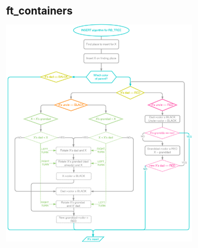 # ft_containers
![Image alt](https://github.com/0LinaSt0/ft_containers/raw/root/illustrations/Insert_to_RB_TREE.png)

